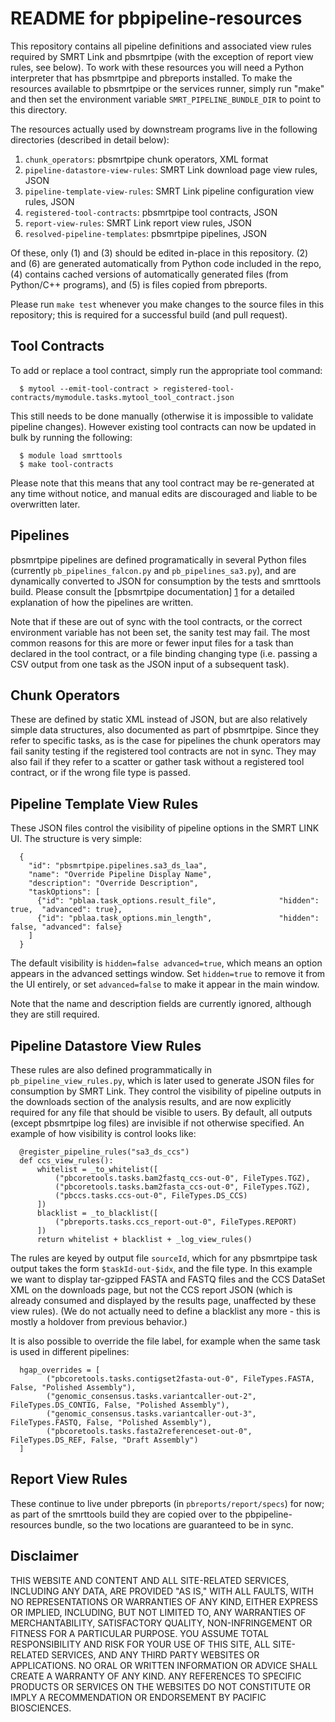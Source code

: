 README for pbpipeline-resources
===============================

This repository contains all pipeline definitions and associated view rules
required by SMRT Link and pbsmrtpipe (with the exception of report view rules,
see below).  To work with these resources you will need a Python interpreter
that has pbsmrtpipe and pbreports installed.  To make the resources available
to pbsmrtpipe or the services runner, simply run "make" and then set the
environment variable ``SMRT_PIPELINE_BUNDLE_DIR`` to point to this directory.

The resources actually used by downstream programs live in the following
directories (described in detail below):

  1. ``chunk_operators``: pbsmrtpipe chunk operators, XML format
  2. ``pipeline-datastore-view-rules``: SMRT Link download page view rules, JSON
  3. ``pipeline-template-view-rules``: SMRT Link pipeline configuration view rules, JSON
  4. ``registered-tool-contracts``: pbsmrtpipe tool contracts, JSON
  5. ``report-view-rules``: SMRT Link report view rules, JSON
  6. ``resolved-pipeline-templates``: pbsmrtpipe pipelines, JSON

Of these, only (1) and (3) should be edited in-place in this repository.  (2)
and (6) are generated automatically from Python code included in the repo, (4)
contains cached versions of automatically generated files (from Python/C++
programs), and (5) is files copied from pbreports.

Please run ``make test`` whenever you make changes to the source files
in this repository; this is required for a successful build (and pull request).


Tool Contracts
--------------

To add or replace a tool contract, simply run the appropriate tool command:

```
  $ mytool --emit-tool-contract > registered-tool-contracts/mymodule.tasks.mytool_tool_contract.json
```

This still needs to be done manually (otherwise it is impossible to validate
pipeline changes).  However existing tool contracts can now be updated in bulk
by running the following:

```
  $ module load smrttools
  $ make tool-contracts
```

Please note that this means that any tool contract may be re-generated at
any time without notice, and manual edits are discouraged and liable to be
overwritten later.


Pipelines
---------

pbsmrtpipe pipelines are defined programatically in several Python files
(currently ``pb_pipelines_falcon.py`` and ``pb_pipelines_sa3.py``), and are
dynamically converted to JSON for consumption by the tests and smrttools build.
Please consult the [pbsmrtpipe documentation] [1] for a detailed explanation 
of how the pipelines are written.

[1]: http://pbsmrtpipe.readthedocs.io/en/master/pipeline_design.html

Note that if these are out of sync with the tool contracts, or the correct
environment variable has not been set, the sanity test may fail.  The most
common reasons for this are more or fewer input files for a task than declared
in the tool contract, or a file binding changing type (i.e. passing a CSV
output from one task as the JSON input of a subsequent task).


Chunk Operators
---------------

These are defined by static XML instead of JSON, but are also relatively simple
data structures, also documented as part of pbsmrtpipe.  Since they refer to
specific tasks, as is the case for pipelines the chunk operators may fail
sanity testing if the registered tool contracts are not in sync.  They may
also fail if they refer to a scatter or gather task without a registered tool
contract, or if the wrong file type is passed.


Pipeline Template View Rules
----------------------------

These JSON files control the visibility of pipeline options in the SMRT LINK
UI.  The structure is very simple:

```
  {
    "id": "pbsmrtpipe.pipelines.sa3_ds_laa",
    "name": "Override Pipeline Display Name",
    "description": "Override Description",
    "taskOptions": [
      {"id": "pblaa.task_options.result_file",              "hidden": true,  "advanced": true},
      {"id": "pblaa.task_options.min_length",               "hidden": false, "advanced": false}
    ]
  }
```

The default visibility is ``hidden=false advanced=true``, which means an
option appears in the advanced settings window.  Set ``hidden=true`` to remove
it from the UI entirely, or set ``advanced=false`` to make it appear in the
main window.

Note that the name and description fields are currently ignored, although they
are still required.


Pipeline Datastore View Rules
-----------------------------

These rules are also defined programmatically in ``pb_pipeline_view_rules.py``,
which is later used to generate JSON files for consumption by SMRT Link.
They control the visibility of pipeline outputs in the downloads section of
the analysis results, and are now explicitly required for any file that should
be visible to users.  By default, all outputs (except pbsmrtpipe log files) are
invisible if not otherwise specified.  An example of how visibility is control
looks like:

```
  @register_pipeline_rules("sa3_ds_ccs")
  def ccs_view_rules():
      whitelist = _to_whitelist([
          ("pbcoretools.tasks.bam2fastq_ccs-out-0", FileTypes.TGZ),
          ("pbcoretools.tasks.bam2fasta_ccs-out-0", FileTypes.TGZ),
          ("pbccs.tasks.ccs-out-0", FileTypes.DS_CCS)
      ])
      blacklist = _to_blacklist([
          ("pbreports.tasks.ccs_report-out-0", FileTypes.REPORT)
      ])
      return whitelist + blacklist + _log_view_rules()
```

The rules are keyed by output file ``sourceId``, which for any pbsmrtpipe task
output takes the form ``$taskId-out-$idx``, and the file type.  In this
example we want to display tar-gzipped FASTA and FASTQ files and the CCS
DataSet XML on the downloads page, but not the CCS report JSON (which is
already consumed and displayed by the results page, unaffected by these
view rules).  (We do not actually need to define a blacklist any more - this is
mostly a holdover from previous behavior.)

It is also possible to override the file label, for example when the same task
is used in different pipelines:

```
  hgap_overrides = [
        ("pbcoretools.tasks.contigset2fasta-out-0", FileTypes.FASTA, False, "Polished Assembly"),
        ("genomic_consensus.tasks.variantcaller-out-2", FileTypes.DS_CONTIG, False, "Polished Assembly"),
        ("genomic_consensus.tasks.variantcaller-out-3", FileTypes.FASTQ, False, "Polished Assembly"),
        ("pbcoretools.tasks.fasta2referenceset-out-0", FileTypes.DS_REF, False, "Draft Assembly")
  ]
```


Report View Rules
-----------------

These continue to live under pbreports (in `pbreports/report/specs`) for now;
as part of the smrttools build they are copied over to the pbpipeline-resources
bundle, so the two locations are guaranteed to be in sync.


Disclaimer
----------
THIS WEBSITE AND CONTENT AND ALL SITE-RELATED SERVICES, INCLUDING ANY DATA, ARE PROVIDED "AS IS," WITH ALL FAULTS, WITH NO REPRESENTATIONS OR WARRANTIES OF ANY KIND, EITHER EXPRESS OR IMPLIED, INCLUDING, BUT NOT LIMITED TO, ANY WARRANTIES OF MERCHANTABILITY, SATISFACTORY QUALITY, NON-INFRINGEMENT OR FITNESS FOR A PARTICULAR PURPOSE. YOU ASSUME TOTAL RESPONSIBILITY AND RISK FOR YOUR USE OF THIS SITE, ALL SITE-RELATED SERVICES, AND ANY THIRD PARTY WEBSITES OR APPLICATIONS. NO ORAL OR WRITTEN INFORMATION OR ADVICE SHALL CREATE A WARRANTY OF ANY KIND. ANY REFERENCES TO SPECIFIC PRODUCTS OR SERVICES ON THE WEBSITES DO NOT CONSTITUTE OR IMPLY A RECOMMENDATION OR ENDORSEMENT BY PACIFIC BIOSCIENCES.
